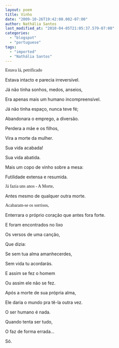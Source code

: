 ```yaml
---
layout: poem
title: Vinho
date: "2009-10-26T19:42:00.002-07:00"
author: Nathália Santos
last_modified_at: "2010-04-05T21:05:37.579-07:00"
categories:
  - "blogspot"
  - "portuguese"
tags:
  - "imported"
  - "Nathália Santos"
---
```


<span style="font-family:verdana;">Estava lá, petrificado <span style="font-family:verdana;">

Estava intacto e parecia irreversível. <span style="font-family:verdana;">

Já não tinha sonhos, medos, anseios, <span style="font-family:verdana;">

Era apenas mais um humano incompreensível.  <span style="font-family:verdana;">

Já não tinha espaço, nunca teve fé; <span style="font-family:verdana;">

Abandonara o emprego, a diversão. <span style="font-family:verdana;">

Perdera a mãe e os filhos,  <span style="font-family:verdana;">

Vira a morte da mulher.  <span style="font-family:verdana;">

Sua vida acabada! <span style="font-family:verdana;">

Sua vida abatida. <span style="font-family:verdana;">

Mais um copo de vinho sobre a mesa: <span style="font-family:verdana;">

Futilidade extensa e resumida.

<span style="font-family:verdana;">Já fazia uns anos - A Morte, <span style="font-family:verdana;">

Antes mesmo de qualquer outra morte.

<span style="font-family:verdana;">Acabaram-se os sorrisos, <span style="font-family:verdana;">

Enterrara o próprio coração que antes fora forte.  <span style="font-family:verdana;">

E foram encontrados no lixo <span style="font-family:verdana;">

Os versos de uma canção,  <span style="font-family:verdana;">

Que dizia: <span style="font-style: italic;font-family:verdana;" >

Se sem tua alma amanhecerdes, <span style="font-style: italic;font-family:verdana;" >

Sem vida tu acordarás.  <span style="font-family:verdana;">

E assim se fez o homem <span style="font-family:verdana;">

Ou assim ele não se fez.  <span style="font-family:verdana;">

Após a morte de sua própria alma, <span style="font-family:verdana;">

Ele daria o mundo pra tê-la outra vez.<span style="font-family:verdana;">

O ser humano é nada.  <span style="font-family:verdana;">

Quando tenta ser tudo, <span style="font-family:verdana;">

O faz de forma errada... <span style="font-family:verdana;">

Só.